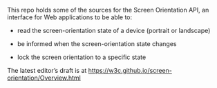 This repo holds some of the sources for the Screen Orientation API, an interface
for Web applications to be able to:

  * read the screen-orientation state of a device (portrait or landscape)

  * be informed when the screen-orientation state changes

  * lock the screen orientation to a specific state

The latest editor’s draft is at https://w3c.github.io/screen-orientation/Overview.html
